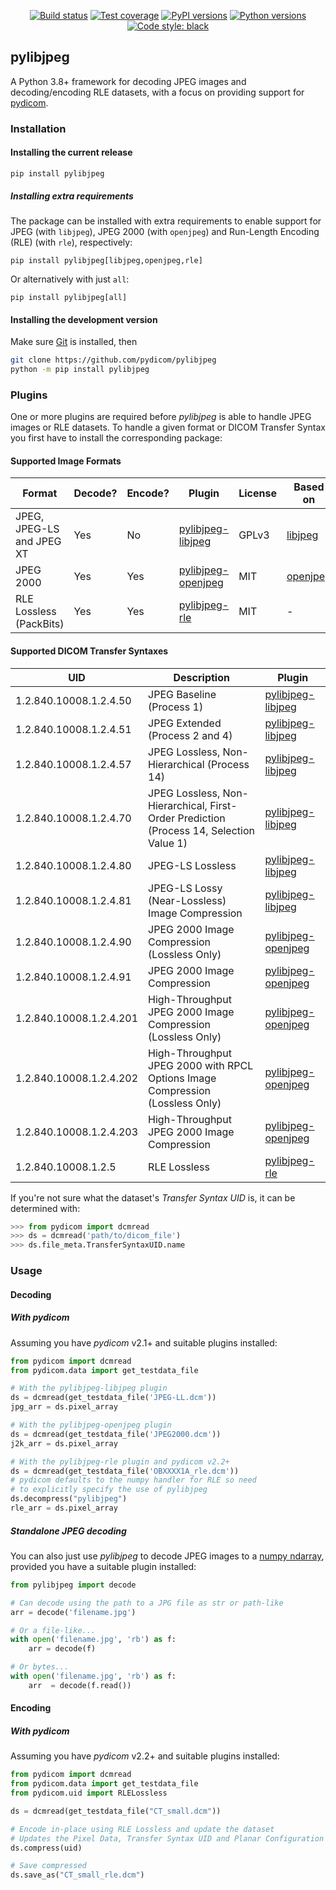 <p align="center">
<a href="https://github.com/pydicom/pylibjpeg/actions?query=workflow%3Aunit-tests"><img alt="Build status" src="https://github.com/pydicom/pylibjpeg/workflows/unit-tests/badge.svg"></a>
<a href="https://codecov.io/gh/pydicom/pylibjpeg"><img alt="Test coverage" src="https://codecov.io/gh/pydicom/pylibjpeg/branch/main/graph/badge.svg"></a>
<a href="https://pypi.org/project/pylibjpeg/"><img alt="PyPI versions" src="https://img.shields.io/pypi/v/pylibjpeg"></a>
<a href="https://www.python.org/"><img alt="Python versions" src="https://img.shields.io/pypi/pyversions/pylibjpeg.svg"></a>
<a href="https://github.com/psf/black"><img alt="Code style: black" src="https://img.shields.io/badge/code%20style-black-000000.svg"></a>
</p>

## pylibjpeg

A Python 3.8+ framework for decoding JPEG images and decoding/encoding RLE datasets, with a focus on providing support for [pydicom](https://github.com/pydicom/pydicom).


### Installation
#### Installing the current release

```
pip install pylibjpeg
```

##### Installing extra requirements

The package can be installed with extra requirements to enable support for JPEG (with `libjpeg`), JPEG 2000 (with `openjpeg`) and Run-Length Encoding (RLE) (with `rle`), respectively:

```
pip install pylibjpeg[libjpeg,openjpeg,rle]
```

Or alternatively with just `all`:

```
pip install pylibjpeg[all]
```

#### Installing the development version

Make sure [Git](https://git-scm.com/) is installed, then
```bash
git clone https://github.com/pydicom/pylibjpeg
python -m pip install pylibjpeg
```

### Plugins

One or more plugins are required before *pylibjpeg* is able to handle JPEG images or RLE datasets. To handle a given format or DICOM Transfer Syntax
you first have to install the corresponding package:

#### Supported Image Formats
|Format                   |Decode?|Encode?|Plugin                 | License |Based on     |
|---                      |------ |---    |---                    |---      |---          |
|JPEG, JPEG-LS and JPEG XT|Yes    |No     |[pylibjpeg-libjpeg][1] | GPLv3   |[libjpeg][2] |
|JPEG 2000                |Yes    |Yes    |[pylibjpeg-openjpeg][3]| MIT     |[openjpeg][4]|
|RLE Lossless (PackBits)  |Yes    |Yes    |[pylibjpeg-rle][5]     | MIT     |-            |

#### Supported DICOM Transfer Syntaxes

|UID                    | Description                                    | Plugin                |
|---                    |---                                             |----                   |
|1.2.840.10008.1.2.4.50 |JPEG Baseline (Process 1)                       |[pylibjpeg-libjpeg][1] |
|1.2.840.10008.1.2.4.51 |JPEG Extended (Process 2 and 4)                 |[pylibjpeg-libjpeg][1] |
|1.2.840.10008.1.2.4.57 |JPEG Lossless, Non-Hierarchical (Process 14)    |[pylibjpeg-libjpeg][1] |
|1.2.840.10008.1.2.4.70 |JPEG Lossless, Non-Hierarchical, First-Order Prediction</br>(Process 14, Selection Value 1) | [pylibjpeg-libjpeg][1]|
|1.2.840.10008.1.2.4.80 |JPEG-LS Lossless                                |[pylibjpeg-libjpeg][1] |
|1.2.840.10008.1.2.4.81 |JPEG-LS Lossy (Near-Lossless) Image Compression |[pylibjpeg-libjpeg][1] |
|1.2.840.10008.1.2.4.90 |JPEG 2000 Image Compression (Lossless Only)     |[pylibjpeg-openjpeg][3]|
|1.2.840.10008.1.2.4.91 |JPEG 2000 Image Compression                     |[pylibjpeg-openjpeg][3]|
|1.2.840.10008.1.2.4.201|High-Throughput JPEG 2000 Image Compression (Lossless Only) |[pylibjpeg-openjpeg][3]|
|1.2.840.10008.1.2.4.202|High-Throughput JPEG 2000 with RPCL Options Image Compression (Lossless Only) |[pylibjpeg-openjpeg][3]|
|1.2.840.10008.1.2.4.203|High-Throughput JPEG 2000 Image Compression |[pylibjpeg-openjpeg][3]|
|1.2.840.10008.1.2.5    |RLE Lossless                                    |[pylibjpeg-rle][5]     |

If you're not sure what the dataset's *Transfer Syntax UID* is, it can be
determined with:
```python
>>> from pydicom import dcmread
>>> ds = dcmread('path/to/dicom_file')
>>> ds.file_meta.TransferSyntaxUID.name
```

[1]: https://github.com/pydicom/pylibjpeg-libjpeg
[2]: https://github.com/thorfdbg/libjpeg
[3]: https://github.com/pydicom/pylibjpeg-openjpeg
[4]: https://github.com/uclouvain/openjpeg
[5]: https://github.com/pydicom/pylibjpeg-rle


### Usage
#### Decoding
##### With pydicom
Assuming you have *pydicom* v2.1+ and suitable plugins installed:

```python
from pydicom import dcmread
from pydicom.data import get_testdata_file

# With the pylibjpeg-libjpeg plugin
ds = dcmread(get_testdata_file('JPEG-LL.dcm'))
jpg_arr = ds.pixel_array

# With the pylibjpeg-openjpeg plugin
ds = dcmread(get_testdata_file('JPEG2000.dcm'))
j2k_arr = ds.pixel_array

# With the pylibjpeg-rle plugin and pydicom v2.2+
ds = dcmread(get_testdata_file('OBXXXX1A_rle.dcm'))
# pydicom defaults to the numpy handler for RLE so need
# to explicitly specify the use of pylibjpeg
ds.decompress("pylibjpeg")
rle_arr = ds.pixel_array
```

##### Standalone JPEG decoding
You can also just use *pylibjpeg* to decode JPEG images to a [numpy ndarray](https://docs.scipy.org/doc/numpy/reference/generated/numpy.ndarray.html), provided you have a suitable plugin installed:
```python
from pylibjpeg import decode

# Can decode using the path to a JPG file as str or path-like
arr = decode('filename.jpg')

# Or a file-like...
with open('filename.jpg', 'rb') as f:
    arr = decode(f)

# Or bytes...
with open('filename.jpg', 'rb') as f:
    arr  = decode(f.read())
```

#### Encoding
##### With pydicom

Assuming you have *pydicom* v2.2+ and suitable plugins installed:

```python
from pydicom import dcmread
from pydicom.data import get_testdata_file
from pydicom.uid import RLELossless

ds = dcmread(get_testdata_file("CT_small.dcm"))

# Encode in-place using RLE Lossless and update the dataset
# Updates the Pixel Data, Transfer Syntax UID and Planar Configuration
ds.compress(uid)

# Save compressed
ds.save_as("CT_small_rle.dcm")
```
